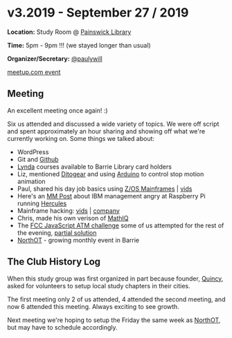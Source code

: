# v3.2019 - September 27 / 2019

**Location:** Study Room @ [Painswick Library](https://goo.gl/maps/m8Md2gRV5rzx6hVi9)

**Time:** 5pm - 9pm !!! (we stayed longer than usual)

**Organizer/Secretary:** [@paulywill](https://github.com/paulywill)

[meetup.com event](https://www.meetup.com/meetup-group-mpphiYJe/events/264822516/)

## Meeting

An excellent meeting once again! :)

Six us attended and discussed a wide variety of topics. We were off script and spent approximately an hour sharing and showing off what we're currently working on. Some things we talked about:

* WordPress
* Git and [Github](https://github.com)
* [Lynda](https://www.lynda.com/portal/patron?org=barrielibrary.ca) courses available to Barrie Library card holders
* Liz, mentioned [Ditogear](https://ditogear.com) and using [Arduino](https://www.arduino.cc/) to control stop motion animation
* Paul, shared his day job basics using [Z/OS Mainframes](https://www.redbooks.ibm.com/redbooks/pdfs/sg246366.pdf) | [vids](https://www.redbooks.ibm.com/redbooks.nsf/redbookabstracts/crse0304.html?Open)
* Here's an [MM Post](http://millennialmainframer.com/2013/12/hercules/) about IBM management angry at Raspberry Pi running [Hercules](http://www.hercules-390.org/) 
* Mainframe hacking: [vids](https://www.youtube.com/playlist?list=PLn8X7XnfC3mBoe1vFcme2C_VKdY4YYnNr) | [company](https://evilmainframe.com/)
* Chris, made his own verison of [MathIQ](https://play.google.com/store/apps/details?id=intelligence.math.quotient&hl=en)
* The [FCC JavaScript ATM challenge](https://learn.freecodecamp.org/javascript-algorithms-and-data-structures/javascript-algorithms-and-data-structures-projects/cash-register/) some of us attempted for the rest of the evening, [partial solution](https://github.com/freecodecampBarrie/meetings/blob/master/v3_2019/cash-register-partial.js)
* [NorthOT](https://www.eventbrite.ca/e/northot-barries-largest-tech-meetup-tickets-68883334909) - growing monthly event in Barrie


## The Club History Log

When this study group was first organized in part because founder, [Quincy](https://twitter.com/ossia), asked for volunteers to setup local study chapters in their cities. 

The first meeting only 2 of us attended, 4 attended the second meeting, and now 6 attended this meeting. Always exciting to see growth.

Next meeting we're hoping to setup the Friday the same week as [NorthOT](https://www.eventbrite.ca/e/northot-barries-largest-tech-meetup-tickets-68883334909), but may have to schedule accordingly.

